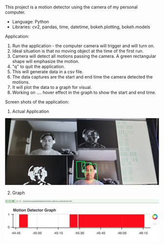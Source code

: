 This project is a motion detector using the camera of my personal computer.

- Language: Python
- Libraries: cv2, pandas, time, datetime, bokeh.plotting, bokeh.models

Application:

1. Run the application - the computer camera will trigger and will turn on.
2. Ideal situation is that no moving object at the time of the first run.
3. Camera will detect all motions passing the camera. A green rectangular shape will emphasize the motion.
4. "q" to quit the application.
5. This will generate data in a csv file.
6. The data captures are the start and end time the camera detected the motions.
7. It will plot the data to a graph for visual.
8. Working on .... hover effect in the graph to show the start and end time.

Screen shots of the application:

1. Actual Application

!["Actual App"](https://github.com/enukeWebDev/motion_detector/blob/main/images/Output.jpg?raw=true)

2. Graph

!["Graph"](https://github.com/enukeWebDev/motion_detector/blob/main/images/Graph.jpg?raw=true)
